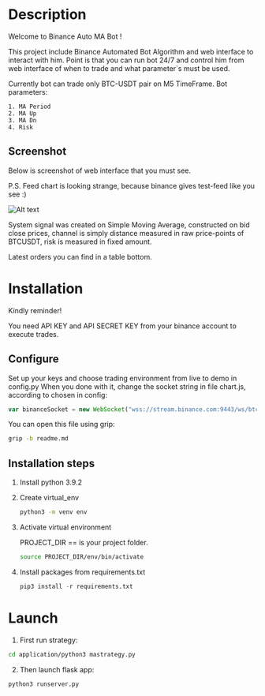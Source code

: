 # Description
Welcome to Binance Auto MA Bot !

This project include Binance Automated Bot Algorithm and web interface to interact with him.
Point is that you can run bot 24/7 and control him from web interface of when to trade and what parameter`s must be used.

Currently bot can trade only BTC-USDT pair on M5 TimeFrame.
Bot parameters:
```
1. MA Period
2. MA Up
3. MA Dn
4. Risk
```
## Screenshot
Below is screenshot of web interface that you must see.

P.S. Feed chart is looking strange, because binance gives test-feed like you see :)

![Alt text](static/Web-interface.png?raw=true)

System signal was created on Simple Moving Average, constructed on bid close prices,
channel is simply distance measured in raw price-points of BTCUSDT, risk is measured in fixed amount.

Latest orders you can find in a table bottom.

# Installation
Kindly reminder!

You need API KEY and API SECRET KEY from your binance account to execute trades.

## Configure
Set up your keys and choose trading environment from live to demo in config.py
When you done with it, change the socket string in file chart.js, according to chosen in config:

```JavaScript
var binanceSocket = new WebSocket("wss://stream.binance.com:9443/ws/btcusdt@kline_5m");
```

You can open this file using grip:
```bash
grip -b readme.md
```

## Installation steps

1. Install python 3.9.2

2. Create virtual_env
    ```bash
    python3 -m venv env
    ```

3. Activate virtual environment

    PROJECT_DIR == is your project folder.

    ```bash
    source PROJECT_DIR/env/bin/activate
    ```

4. Install packages from requirements.txt
    ```Python
    pip3 install -r requirements.txt
    ```

# Launch

1. First run strategy:

```bash
cd application/python3 mastrategy.py
```

2. Then launch flask app:

```bash
python3 runserver.py
```